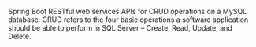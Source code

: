 Spring Boot RESTful web services APIs for CRUD operations on a MySQL database. 
CRUD refers to the four basic operations a software application should be able to perform in SQL Server – Create, Read, Update, and Delete.
